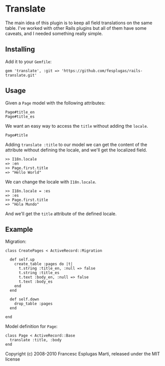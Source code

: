 # Translate

The main idea of this plugin is to keep all field translations on the same
table. I've worked with other Rails plugins but all of them have some caveats,
and I needed something really simple.

## Installing

Add it to your `Gemfile`:

    gem 'translate', :git => 'https://github.com/fesplugas/rails-translate.git'

## Usage

Given a `Page` model with the following attributes:

    Page#title_en
    Page#title_es

We want an easy way to access the `title` without adding the `locale`.

    Page#title

Adding `translate :title` to our model we can get the content of the attribute
without defining the locale, and we'll get the localized field.

    >> I18n.locale
    => :en
    >> Page.first.title
    => "Hello World"

We can change the locale with `I18n.locale`.

    >> I18n.locale = :es
    => :es
    >> Page.first.title
    => "Hola Mundo"

And we'll get the `title` attribute of the defined locale.

## Example

Migration:

    class CreatePages < ActiveRecord::Migration

      def self.up
        create_table :pages do |t|
          t.string :title_en, :null => false
          t.string :title_es
          t.text :body_en, :null => false
          t.text :body_es
        end
      end

      def self.down
        drop_table :pages
      end

    end

Model definition for `Page`:

    class Page < ActiveRecord::Base
      translate :title, :body
    end

Copyright (c) 2008-2010 Francesc Esplugas Marti, released under the MIT license
